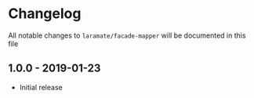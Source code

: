 # Changelog

All notable changes to `laramate/facade-mapper` will be documented in this file


## 1.0.0 - 2019-01-23

- Initial release
